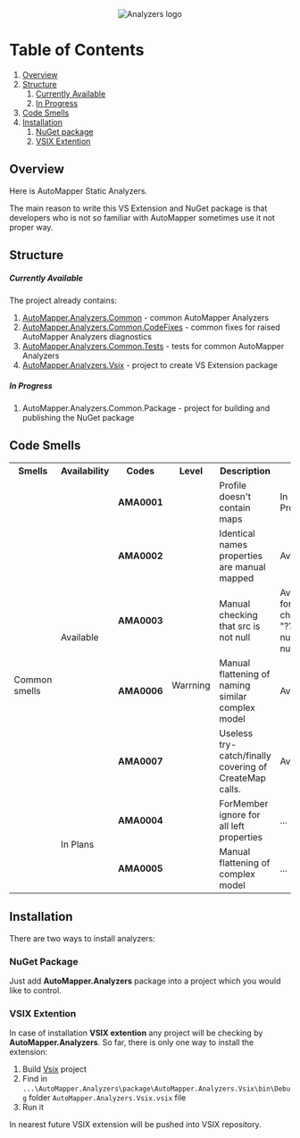 <div align="center">
	<img src="package/Logo.ico" alt="Analyzers logo"/>
</div>

# Table of Contents

1. [Overview](#overview)
2. [Structure](#structure)
   1. [Currently Available](#currently-available)
   2. [In Progress](#in-progress)
3. [Code Smells](#code-smells)
4. [Installation](#installation)
   1. [NuGet package](#nuget-package)
   2. [VSIX Extention](#vsix-extention)

## Overview
Here is AutoMapper Static Analyzers.

The main reason to write this VS Extension and NuGet package is that developers who is not so familiar with AutoMapper sometimes use it not proper way.

## Structure
##### Currently Available
The project already contains:
1. [AutoMapper.Analyzers.Common](src/AutoMapper.Analyzers.Common/AutoMapper.Analyzers.Common.csproj) - common AutoMapper Analyzers
2. [AutoMapper.Analyzers.Common.CodeFixes](src/AutoMapper.Analyzers.Common.CodeFixes/AutoMapper.Analyzers.Common.CodeFixes.csproj) - common fixes for raised AutoMapper Analyzers diagnostics
3. [AutoMapper.Analyzers.Common.Tests](tests/AutoMapper.Analyzers.Common.Tests/AutoMapper.Analyzers.Common.Tests.csproj) - tests for common AutoMapper Analyzers
4. [AutoMapper.Analyzers.Vsix](package/AutoMapper.Analyzers.Vsix/AutoMapper.Analyzers.Vsix.csproj) - project to create VS Extension package
##### In Progress
1. AutoMapper.Analyzers.Common.Package - project for building and publishing the NuGet package

## Code Smells
<table>
	<tr>
		<th>Smells</th>
		<th>Availability</th>
		<th>Codes</th>
		<th>Level</th>
		<th>Description</th>
		<th>Fix</th>
	</tr>
	<tr>
		<td rowspan="7">Common smells</td>
		<td rowspan="5">Available</td>
		<td><b>AMA0001</b></td>
		<td rowspan="7">Warrning</td>
		<td>Profile doesn't contain maps</td>
		<td>In Progress...</td>
	</tr>
	<tr>
		<td><b>AMA0002</b></td>
		<td>Identical names properties are manual mapped</td>
		<td>Available</td>
	</tr>
	<tr>
		<td><b>AMA0003</b></td>
		<td>Manual checking that src is not null</td>
		<td>Available for next checking: "??", "== null", "!= null"</td>
	</tr>
	<tr>		
		<td><b>AMA0006</b></td>
		<td>Manual flattening of naming similar complex model</td>
		<td>Available</td>
	</tr>
	<tr>		
		<td><b>AMA0007</b></td>
		<td>Useless try-catch/finally covering of CreateMap calls.</td>
		<td>Available</td>
	</tr>
	<tr>
        <td rowspan="2">In Plans</td>
		<td><b>AMA0004</b></td>
		<td>ForMember ignore for all left properties</td>
		<td>...</td>
	</tr>
	<tr>		
		<td><b>AMA0005</b></td>
		<td>Manual flattening of complex model</td>
		<td>...</td>
	</tr>
</table>

## Installation
There are two ways to install analyzers:

### NuGet Package
Just add **AutoMapper.Analyzers** package into a project which you would like to control.

### VSIX Extention
In case of installation **VSIX extention** any project will be checking by **AutoMapper.Analyzers**.
So far, there is only one way to install the extension:
1. Build [Vsix](package/AutoMapper.Analyzers.Vsix/AutoMapper.Analyzers.Vsix.csproj) project
2. Find in `...\AutoMapper.Analyzers\package\AutoMapper.Analyzers.Vsix\bin\Debug` folder `AutoMapper.Analyzers.Vsix.vsix` file
3. Run it

In nearest future VSIX extension will be pushed into VSIX repository.
